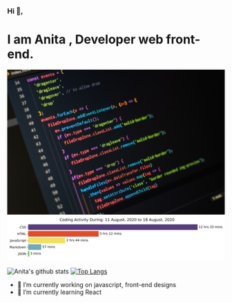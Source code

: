 ### Hi 👋,
 <h1>I am Anita , Developer web front-end.</h1>
    <img src="https://github.com/Anita-joseph/Anita-joseph/blob/master/images/github-profile.jpg" style="background-size: cover;background-cposition:center" alt="Profile image" />
    <img src="https://github.com/Anita-joseph/Anita-joseph/blob/master/images/stat.svg" alt="wakatime graph">

![Anita's github stats](https://github-readme-stats.vercel.app/api?username=anita-joseph&show_icons=true&theme=radical)
[![Top Langs](https://github-readme-stats.vercel.app/api/top-langs/?username=anita-joseph&layout=compact&hide=vue,typescript)](https://github.com/Anita-joseph/github-readme-stats)


- 🔭 I’m currently working on javascript, front-end designs
- 🌱 I’m currently learning React

<!-- - 👯 I’m looking to collaborate on ...
- 🤔 I’m looking for help with API, JSON
- 💬 Ask me about CSS
- 📫 How to reach me: ...
- 😄 Pronouns: ...
- ⚡ Fun fact: ...-->
